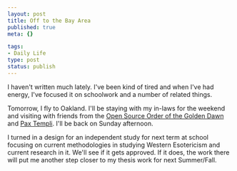 ```yaml
--- 
layout: post
title: Off to the Bay Area
published: true
meta: {}

tags: 
- Daily Life
type: post
status: publish
---
```

<p>I haven't written much lately. I've been kind of tired and when I've had  energy, I've focused it on schoolwork and a number of related things.</p> <p>Tomorrow, I fly to Oakland. I'll be staying with my in-laws for the weekend  and visiting with friends from the <a href="http://www.osogd.org/">Open Source  Order of the Golden Dawn</a> and <a href="http://www.paxtempli.net/">Pax Templi</a>.  I'll be back on Sunday afternoon.</p> <p>I turned in a design for an independent study for next term at school  focusing on current methodologies in studying Western Esotericism and current  research in it. We'll see if it gets approved. If it does, the work there will  put me another step closer to my thesis work for next Summer/Fall.</p>
